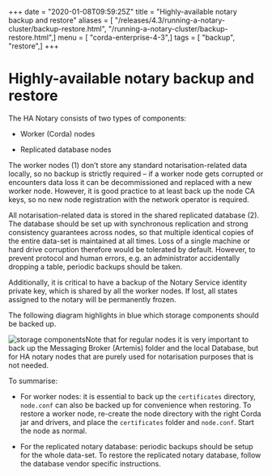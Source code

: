 +++
date = "2020-01-08T09:59:25Z"
title = "Highly-available notary backup and restore"
aliases = [ "/releases/4.3/running-a-notary-cluster/backup-restore.html", "/running-a-notary-cluster/backup-restore.html",]
menu = [ "corda-enterprise-4-3",]
tags = [ "backup", "restore",]
+++


# Highly-available notary backup and restore

The HA Notary consists of two types of components:


* Worker (Corda) nodes


* Replicated database nodes


The worker nodes (1) don’t store any standard notarisation-related data locally, so no backup is strictly required – if a worker node gets corrupted or encounters data loss it can be decommissioned and replaced with a new worker node. However, it is good practice to at least back up the node CA keys, so no new node registration with the network operator is required.

All notarisation-related data is stored in the shared replicated database (2). The database should be set up with synchronous replication and strong consistency guarantees across nodes, so that multiple identical copies of the entire data-set is maintained at all times.
            Loss of a single machine or hard drive corruption therefore would be tolerated by default.
            However, to prevent protocol and human errors, e.g. an administrator accidentally dropping a table, periodic backups should be taken.

Additionally, it is critical to have a backup of the Notary Service identity private key, which is shared by all the worker nodes. If lost, all states assigned to the notary will be permanently frozen.

The following diagram highlights in blue which storage components should be backed up.

![storage components](running-a-notary-cluster/resources/storage-components.png "storage components")Note that for regular nodes it is very important to back up the Messaging Broker (Artemis) folder and the local Database, but for HA notary nodes that are purely used for notarisation purposes that is not needed.

To summarise:


* For worker nodes: it is essential to back up the `certificates` directory, `node.conf` can also be backed up for convenience when restoring. To restore a worker node, re-create the node directory with the right Corda jar and drivers, and place the `certificates` folder and `node.conf`. Start the node as normal.


* For the replicated notary database: periodic backups should be setup for the whole data-set. To restore the replicated notary database, follow the database vendor specific instructions.



